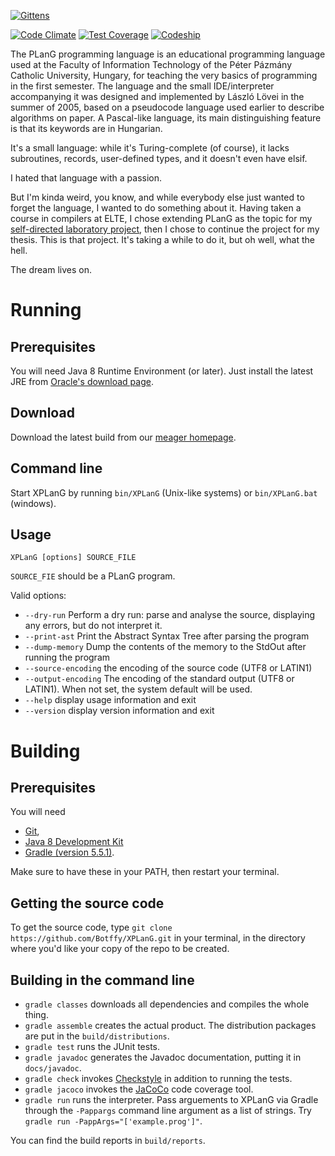 [![Gittens](http://gittens.r15.railsrumble.com/badge/Botffy/XPLanG)](http://gittens.r15.railsrumble.com/gitten/Botffy/XPLanG)

[![Code Climate](https://codeclimate.com/github/Botffy/XPLanG/badges/gpa.svg)](https://codeclimate.com/github/Botffy/XPLanG)
[![Test Coverage](https://codeclimate.com/github/Botffy/XPLanG/badges/coverage.svg)](https://codeclimate.com/github/Botffy/XPLanG/coverage)
[![Codeship](https://app.codeship.com/projects/d19f6fd0-9464-0137-af5e-22e0f80832fb/status?branch=master)](https://app.codeship.com/projects/356917)


The PLanG programming language is an educational programming language used at the Faculty of Information Technology of the Péter Pázmány Catholic University, Hungary, for teaching the very basics of programming in the first semester. The language and the small IDE/interpreter accompanying it was designed and implemented by László Lövei in the summer of 2005, based on a pseudocode language used earlier to describe algorithms on paper. A Pascal-like language, its main distinguishing feature is that its keywords are in Hungarian.

It's a small language: while it's Turing-complete (of course), it lacks subroutines, records, user-defined types, and it doesn't even have elsif.

I hated that language with a passion.

But I'm kinda weird, you know, and while everybody else just wanted to forget the language, I wanted to do something about it. Having taken a course in compilers at ELTE, I chose extending PLanG as the topic for my [self-directed laboratory project](https://github.com/Botffy/onlab), then I chose to continue the project for my thesis. This is that project. It's taking a while to do it, but oh well, what the hell.

The dream lives on.

# Running

## Prerequisites

You will need Java 8 Runtime Environment (or later). Just install the latest JRE from [Oracle's download page](http://www.oracle.com/technetwork/java/javase/downloads/index.html).

## Download

Download the latest build from our [meager homepage](http://users.itk.ppke.hu/~sciar/XPLanG/downloads/).

## Command line

Start XPLanG by running `bin/XPLanG` (Unix-like systems) or `bin/XPLanG.bat` (windows).

## Usage

`XPLanG [options] SOURCE_FILE`

`SOURCE_FIE` should be a PLanG program.

Valid options:

- `--dry-run` Perform a dry run: parse and analyse the source, displaying any errors, but do not interpret it.
- `--print-ast` Print the Abstract Syntax Tree after parsing the program
- `--dump-memory` Dump the contents of the memory to the StdOut after running the program
- `--source-encoding` the encoding of the source code (UTF8 or LATIN1)
- `--output-encoding` The encoding of the standard output (UTF8 or LATIN1). When not set, the system default will be used.
- `--help` display usage information and exit
- `--version` display version information and exit


# Building

## Prerequisites

You will need

- [Git](https://git-scm.com/downloads),
- [Java 8 Development Kit](http://www.oracle.com/technetwork/java/javase/downloads/index.html)
- [Gradle (version 5.5.1)](https://gradle.org).

Make sure to have these in your PATH, then restart your terminal.

## Getting the source code

To get the source code, type `git clone https://github.com/Botffy/XPLanG.git` in your terminal, in the directory where you'd like your copy of the repo to be created.

## Building in the command line

- `gradle classes` downloads all dependencies and compiles the whole thing.
- `gradle assemble` creates the actual product. The distribution packages are put in the `build/distributions`.
- `gradle test` runs the JUnit tests.
- `gradle javadoc` generates the Javadoc documentation, putting it in `docs/javadoc`.
- `gradle check` invokes [Checkstyle](./config/checkstyle/README.md) in addition to running the tests.
- `gradle jacoco` invokes the [JaCoCo](http://www.eclemma.org/jacoco/) code coverage tool.
- `gradle run` runs the interpreter. Pass arguements to XPLanG via Gradle through the `-Pappargs` command line argument as a list of strings. Try `gradle run -PappArgs="['example.prog']"`.

You can find the build reports in `build/reports`.
